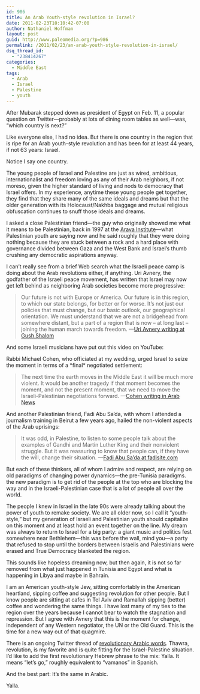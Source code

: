 ```yaml
---
id: 986
title: An Arab Youth-style revolution in Israel?
date: 2011-02-23T10:10:42-07:00
author: Nathaniel Hoffman
layout: post
guid: http://www.paleomedia.org/?p=986
permalink: /2011/02/23/an-arab-youth-style-revolution-in-israel/
dsq_thread_id:
  - "238414267"
categories:
  - Middle East
tags:
  - Arab
  - Israel
  - Palestine
  - youth
---
```

After Mubarak stepped down as president of Egypt on Feb. 11, a popular question on Twitter—probably at lots of dining room tables as well—was, &#8220;which country is next?&#8221;

Like everyone else, I had no idea. But there is one country in the region that is ripe for an Arab youth-style revolution and has been for at least 44 years, if not 63 years: Israel.

Notice I say one country.

The young people of Israel and Palestine are just as wired, ambitious, internationalist and freedom loving as any of their Arab neighbors, if not moreso, given the higher standard of living and nods to democracy that Israel offers. In my experience, anytime these young people get together, they find that they share many of the same ideals and dreams but that the older generation with its Holocaust/Nakhba baggage and mutual religious obfuscation continues to snuff those ideals and dreams.

I asked a close Palestinian friend—the guy who originally showed me what it means to be Palestinian, back in 1997 at the [Arava Institute](http://www.arava.org/default.asp)—what Palestinian youth are saying now and he said roughly that they were doing nothing because they are stuck between a rock and a hard place with governance divided between Gaza and the West Bank and Israel&#8217;s thumb crushing any democratic aspirations anyway.

I can&#8217;t really see from a brief Web search what the Israeli peace camp is doing about the Arab revolutions either, if anything. Uri Avnery, the godfather of the Israeli peace movement, has written that Israel may now get left behind as neighboring Arab societies become more progressive: 

> Our future is not with Europe or America. Our future is in this region, to which our state belongs, for better or for worse. It’s not just our policies that must change, but our basic outlook, our geographical orientation. We must understand that we are not a bridgehead from somewhere distant, but a part of a region that is now – at long last – joining the human march towards freedom. —[Uri Avnery writing at Gush Shalom](http://zope.gush-shalom.org/home/en/channels/avnery/1298070207/)

And some Israeli musicians have put out this video on YouTube:



Rabbi Michael Cohen, who officiated at my wedding, urged Israel to seize the moment in terms of a \*final\* negotiated settlement:

> The next time the earth moves in the Middle East it will be much more violent. It would be another tragedy if that moment becomes the moment, and not the present moment, that we need to move the Israeli-Palestinian negotiations forward. —[Cohen writing in Arab News](http://arabnews.com/opinion/columns/article266184.ece)

And another Palestinian friend, Fadi Abu Sa&#8217;da, with whom I attended a journalism training in Beirut a few years ago, hailed the non-violent aspects of the Arab uprisings:

> It was odd, in Palestine, to listen to some people talk about the examples of Gandhi and Martin Luther King and their nonviolent struggle. But it was reassuring to know that people can, if they have the will, change their situation. —[Fadi Abu Sa&#8217;da at fadisite.com](http://english.fadisite.com/index.php?option=com_content&task=view&id=87&Itemid=26)

But each of these thinkers, all of whom I admire and respect, are relying on old paradigms of changing power dynamics—the pre-Tunisia paradigms. the new paradigm is to get rid of the people at the top who are blocking the way and in the Israeli-Palestinian case that is a lot of people all over the world.

The people I knew in Israel in the late 90s were already talking about the power of youth to remake society. We are all older now, so I call it &#8220;youth-style,&#8221; but my generation of Israeli and Palestinian youth should capitalize on this moment and at least hold an event together on the line. My dream was always to return to Israel for a big party: a giant music and politics fest somewhere near Bethlehem—this was before the wall, mind you—a party that refused to stop until the borders between Israelis and Palestinians were erased and True Democracy blanketed the region.

This sounds like hopeless dreaming now, but then again, it is not so far removed from what just happened in Tunisia and Egypt and what is happening in Libya and maybe in Bahrain.

I am an American youth-style Jew, sitting comfortably in the American heartland, sipping coffee and suggesting revolution for other people. But I know people are sitting at cafes in Tel Aviv and Ramallah sipping (better) coffee and wondering the same things. I have lost many of my ties to the region over the years because I cannot bear to watch the stagnation and repression. But I agree with Avnery that this is the moment for change, independent of any Western negotiator, the UN or the Old Guard. This is the time for a new way out of that quagmire.

There is an ongoing Twitter thread of [revolutionary Arabic words](http://twitter.com/#!/search/Revolutionary%20Arabic). Thawra, revolution, is my favorite and is quite fitting for the Israel-Palestine situation. I&#8217;d like to add the first revolutionary Hebrew phrase to the mix: Yalla. It means &#8220;let&#8217;s go,&#8221; roughly equivalent to &#8220;vamanos&#8221; in Spanish.

And the best part: It&#8217;s the same in Arabic.

Yalla.